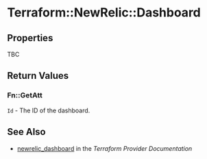 # Terraform::NewRelic::Dashboard



## Properties

TBC

## Return Values

### Fn::GetAtt

`Id` - The ID of the dashboard.

## See Also

* [newrelic_dashboard](https://www.terraform.io/docs/providers/newrelic/r/dashboard.html) in the _Terraform Provider Documentation_